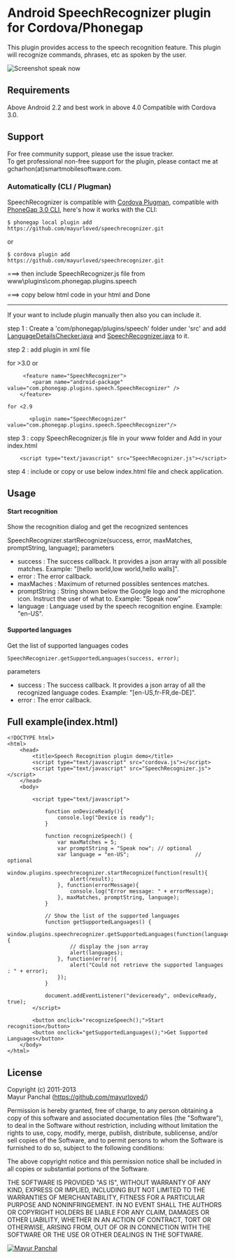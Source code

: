 Android SpeechRecognizer plugin for Cordova/Phonegap
===================================
This plugin provides access to the speech recognition feature. This plugin will recognize commands, phrases, etc as spoken by the user.

![Screenshot speak now](/screenshots/speaknow.png "Speak now")

Requirements
-------------
Above Android 2.2 and best work in above 4.0
Compatible with Cordova 3.0.

Support
---------------------
For free community support, please use the issue tracker.  
To get professional non-free support for the plugin, please contact me at gcharhon(at)smartmobilesoftware.com.



### Automatically (CLI / Plugman)
SpeechRecognizer is compatible with [Cordova Plugman](https://github.com/apache/cordova-plugman), compatible with [PhoneGap 3.0 CLI](http://docs.phonegap.com/en/3.0.0/guide_cli_index.md.html#The%20Command-line%20Interface_add_features), here's how it works with the CLI:

```
$ phonegap local plugin add https://github.com/mayurloved/speechrecognizer.git
```
or
```
$ cordova plugin add https://github.com/mayurloved/speechrecognizer.git
```

===> then include SpeechRecognizer.js file from www\plugins\com.phonegap.plugins.speech

===> copy below html code in your html and Done


----------------------------------------------- 
If your want to include plugin manually then also you can include it.

step 1 : Create a 'com/phonegap/plugins/speech' folder under 'src' and add [LanguageDetailsChecker.java](LanguageDetailsChecker.java) and [SpeechRecognizer.java](SpeechRecognizer.java) to it.

step 2 : add plugin in xml file

for >3.0 or
```	
	 <feature name="SpeechRecognizer">
        <param name="android-package" value="com.phonegap.plugins.speech.SpeechRecognizer" />
    </feature>
```

	for <2.9 
	
```
	   <plugin name="SpeechRecognizer" value="com.phonegap.plugins.speech.SpeechRecognizer"/>
```

step 3 : copy SpeechRecognizer.js file in your www folder and Add in your index.html 
```
	<script type="text/javascript" src="SpeechRecognizer.js"></script>
```
step 4 : include or copy or use below index.html file and check application.


Usage
-------

#### Start recognition
Show the recognition dialog and get the recognized sentences

SpeechRecognizer.startRecognize(success, error, maxMatches, promptString, language);
parameters

* success : The success callback. It provides a json array with all possible matches. Example: "[hello world,low world,hello walls]".
* error : The error callback.
* maxMaches : Maximum of returned possibles sentences matches.
* promptString : String shown below the Google logo and the microphone icon. Instruct the user of what to. Example: "Speak now"
* language : Language used by the speech recognition engine. Example: "en-US".

#### Supported languages
Get the list of supported languages codes

    SpeechRecognizer.getSupportedLanguages(success, error);
parameters
* success : The success callback. It provides a json array of all the recognized language codes. Example: "[en-US,fr-FR,de-DE]".
* error : The error callback.

Full example(index.html)
----------------
```
<!DOCTYPE html>
<html>
    <head>
        <title>Speech Recognition plugin demo</title>
        <script type="text/javascript" src="cordova.js"></script>
        <script type="text/javascript" src="SpeechRecognizer.js"></script>
    </head>
    <body>

        <script type="text/javascript">

            function onDeviceReady(){
                console.log("Device is ready");
            }

            function recognizeSpeech() {
                var maxMatches = 5;
                var promptString = "Speak now";	// optional
                var language = "en-US";						// optional
                window.plugins.speechrecognizer.startRecognize(function(result){
                    alert(result);
                }, function(errorMessage){
                    console.log("Error message: " + errorMessage);
                }, maxMatches, promptString, language);
            }

            // Show the list of the supported languages
            function getSupportedLanguages() {
                window.plugins.speechrecognizer.getSupportedLanguages(function(languages){
                    // display the json array
                    alert(languages);
                }, function(error){
                    alert("Could not retrieve the supported languages : " + error);
                });
            }

            document.addEventListener("deviceready", onDeviceReady, true);
        </script>

        <button onclick="recognizeSpeech();">Start recognition</button>
        <button onclick="getSupportedLanguages();">Get Supported Languages</button>
    </body>
</html>
```

License
----------------

Copyright (c) 2011-2013  
Mayur Panchal (https://github.com/mayurloved/)  

Permission is hereby granted, free of charge, to any person obtaining a copy of this software and associated documentation files (the "Software"), to deal in the Software without restriction, including without limitation the rights to use, copy, modify, merge, publish, distribute, sublicense, and/or sell copies of the Software, and to permit persons to whom the Software is furnished to do so, subject to the following conditions:

The above copyright notice and this permission notice shall be included in all copies or substantial portions of the Software.

THE SOFTWARE IS PROVIDED "AS IS", WITHOUT WARRANTY OF ANY KIND, EXPRESS OR IMPLIED, INCLUDING BUT NOT LIMITED TO THE WARRANTIES OF MERCHANTABILITY, FITNESS FOR A PARTICULAR PURPOSE AND NONINFRINGEMENT. IN NO EVENT SHALL THE AUTHORS OR COPYRIGHT HOLDERS BE LIABLE FOR ANY CLAIM, DAMAGES OR OTHER LIABILITY, WHETHER IN AN ACTION OF CONTRACT, TORT OR OTHERWISE, ARISING FROM, OUT OF OR IN CONNECTION WITH THE SOFTWARE OR THE USE OR OTHER DEALINGS IN THE SOFTWARE.

[![Mayur Panchal](http://excellentwebworld.com/wp-content/uploads/2013/07/logo.png)](http://www.excellentwebworld.com/ "Blogging")